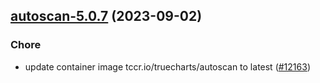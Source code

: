 

## [autoscan-5.0.7](https://github.com/truecharts/charts/compare/autoscan-5.0.6...autoscan-5.0.7) (2023-09-02)

### Chore

- update container image tccr.io/truecharts/autoscan to latest ([#12163](https://github.com/truecharts/charts/issues/12163))
  
  